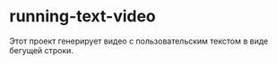 # running-text-video
Этот проект генерирует видео с пользовательским текстом в виде бегущей строки.

